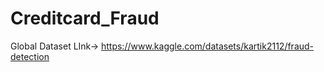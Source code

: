 # Creditcard_Fraud
Global Dataset LInk-> https://www.kaggle.com/datasets/kartik2112/fraud-detection
